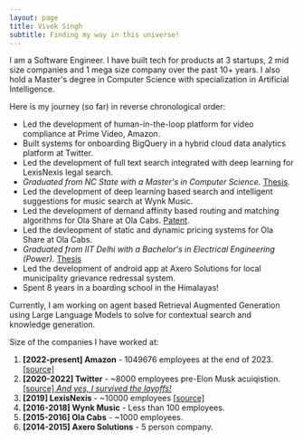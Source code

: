 ```yaml
---
layout: page
title: Vivek Singh
subtitle: Finding my way in this universe!
---
```


I am a Software Engineer. I have built tech for products at 3 startups, 2 mid size companies and 1 mega size company over the past 10+ years. I also hold a Master's degree in Computer Science with specialization in Artificial Intelligence.

Here is my journey (so far) in reverse chronological order:
- Led the development of human-in-the-loop platform for video compliance at Prime Video, Amazon.
- Built systems for onboarding BigQuery in a hybrid cloud data analytics platform at Twitter.
- Led the development of full text search integrated with deep learning for LexisNexis legal search.
- _Graduated from NC State with a Master's in Computer Science._ [Thesis](https://repository.lib.ncsu.edu/server/api/core/bitstreams/7d5efb84-e7bc-4560-a651-79455ce23825/content).
- Led the development of deep learning based search and intelligent suggestions for music search at Wynk Music.
- Led the development of demand affinity based routing and matching algorithms for Ola Share at Ola Cabs. [Patent](https://patentcenter.uspto.gov/applications/16729407https://patentcenter.uspto.gov/applications/16729407).
- Led the devleopment of static and dynamic pricing systems for Ola Share at Ola Cabs.
- _Graduated from IIT Delhi with a Bachelor's in Electrical Engineering (Power)._ [Thesis](http://ieeexplore.ieee.org/document/7584235/?part=1)
- Led the development of android app at Axero Solutions for local municipality grievance redressal system.
- Spent 8 years in a boarding school in the Himalayas!

Currently, I am working on agent based Retrieval Augmented Generation using Large Language Models to solve for contextual search and knowledge generation.


Size of the companies I have worked at:
1. **[2022-present] Amazon** - 1049676 employees at the end of 2023. [\[source\]](https://www.aboutamazon.com/news/workplace/our-workforce-data)
2. **[2020-2022] Twitter** - ~8000 employees pre-Elon Musk acuiqistion. [\[source\] _And yes, I survived the layoffs!_](https://en.wikipedia.org/wiki/Acquisition_of_Twitter_by_Elon_Musk)
3. **[2019] LexisNexis** - ~10000 employees [\[source\]](https://www.lexisnexis.com/en-us/about-us/career/culture.page)
4. **[2016-2018] Wynk Music** - Less than 100 employees.
5. **[2015-2016] Ola Cabs** - ~1000 employees.
6. **[2014-2015] Axero Solutions** - 5 person company.
